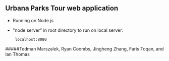## Urbana Parks Tour web application

 - Running on Node.js

 - "node server" in root directory to run on local server:

 		localhost:8080
 		


#####Tedman Marszalek, Ryan Coombs, Jingheng Zhang, Faris Toqan, and Ian Thomas
